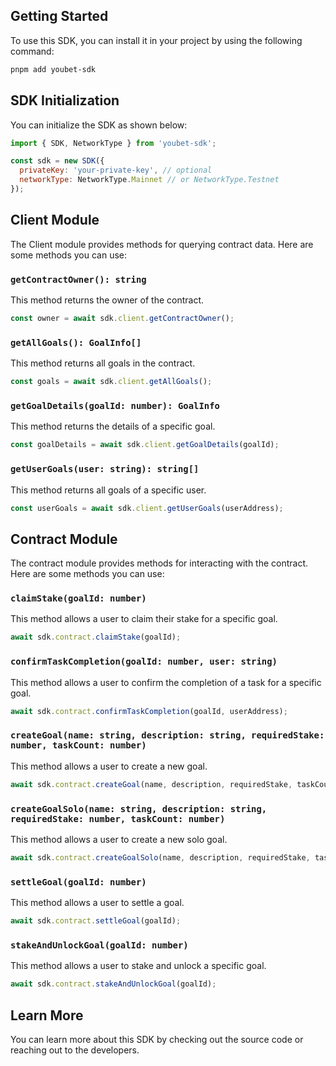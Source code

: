 ## Getting Started

To use this SDK, you can install it in your project by using the following command:

```bash
pnpm add youbet-sdk
```

## SDK Initialization

You can initialize the SDK as shown below:

```javascript
import { SDK, NetworkType } from 'youbet-sdk';

const sdk = new SDK({
  privateKey: 'your-private-key', // optional
  networkType: NetworkType.Mainnet // or NetworkType.Testnet
});
```

## Client Module

The Client module provides methods for querying contract data. Here are some methods you can use:

### `getContractOwner(): string`

This method returns the owner of the contract.

```javascript
const owner = await sdk.client.getContractOwner();
```

### `getAllGoals(): GoalInfo[]`

This method returns all goals in the contract.

```javascript
const goals = await sdk.client.getAllGoals();
```

### `getGoalDetails(goalId: number): GoalInfo`

This method returns the details of a specific goal.

```javascript
const goalDetails = await sdk.client.getGoalDetails(goalId);
```

### `getUserGoals(user: string): string[]`

This method returns all goals of a specific user.

```javascript
const userGoals = await sdk.client.getUserGoals(userAddress);
```

## Contract Module

The contract module provides methods for interacting with the contract. Here are some methods you can use:

### `claimStake(goalId: number)`

This method allows a user to claim their stake for a specific goal.

```javascript
await sdk.contract.claimStake(goalId);
```

### `confirmTaskCompletion(goalId: number, user: string)`

This method allows a user to confirm the completion of a task for a specific goal.

```javascript
await sdk.contract.confirmTaskCompletion(goalId, userAddress);
```

### `createGoal(name: string, description: string, requiredStake: number, taskCount: number)`

This method allows a user to create a new goal.

```javascript
await sdk.contract.createGoal(name, description, requiredStake, taskCount);
```

### `createGoalSolo(name: string, description: string, requiredStake: number, taskCount: number)`

This method allows a user to create a new solo goal.

```javascript
await sdk.contract.createGoalSolo(name, description, requiredStake, taskCount);
```

### `settleGoal(goalId: number)`

This method allows a user to settle a goal.

```javascript
await sdk.contract.settleGoal(goalId);
```

### `stakeAndUnlockGoal(goalId: number)`

This method allows a user to stake and unlock a specific goal.

```javascript
await sdk.contract.stakeAndUnlockGoal(goalId);
```

## Learn More

You can learn more about this SDK by checking out the source code or reaching out to the developers.